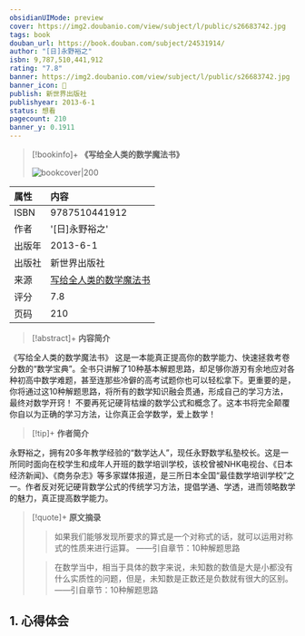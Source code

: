 ```yaml
---
obsidianUIMode: preview
cover: https://img2.doubanio.com/view/subject/l/public/s26683742.jpg
tags: book
douban_url: https://book.douban.com/subject/24531914/
author: "[日]永野裕之"
isbn: 9,787,510,441,912
rating: "7.8"
banner: https://img2.doubanio.com/view/subject/l/public/s26683742.jpg
banner_icon: 📖
publish: 新世界出版社
publishyear: 2013-6-1
status: 想看
pagecount: 210
banner_y: 0.1911
---
```

> [!bookinfo]+ **《写给全人类的数学魔法书》**
>
> ![bookcover|200](https://img2.doubanio.com/view/subject/l/public/s26683742.jpg)
>
| 属性   | 内容                                       |
|:------ |:------------------------------------------ |
| ISBN   | 9787510441912                             |
| 作者   | '[日]永野裕之'                           |
| 出版年 | 2013-6-1                      | 
| 出版社 | 新世界出版社                          |
| 来源   | [写给全人类的数学魔法书](https://book.douban.com/subject/24531914/) |
| 评分   |  7.8                            |
| 页码   | 210                        |

> [!abstract]+ **内容简介**
> 
《写给全人类的数学魔法书》
这是一本能真正提高你的数学能力、快速拯救考卷分数的“数学宝典”。全书只讲解了10种基本解题思路，却足够你游刃有余地应对各种初高中数学难题，甚至连那些冷僻的高考试题你也可以轻松拿下。更重要的是，你将通过这10种解题思路，将所有的数学知识融会贯通，形成自己的学习方法，最终对数学开窍！
不要再死记硬背枯燥的数学公式和概念了。这本书将完全颠覆你自以为正确的学习方法，让你真正会学数学，爱上数学！

> [!tip]+ **作者简介**
>
 永野裕之，拥有20多年教学经验的“数学达人”，现任永野数学私塾校长。这是一所同时面向在校学生和成年人开班的数学培训学校，该校曾被NHK电视台、《日本经济新闻》、《商务杂志》等多家媒体报道，是三所日本全国“最佳数学培训学校”之一。作者反对死记硬背数学公式的传统学习方法，提倡学通、学透，进而领略数学的魅力，真正提高数学能力。


> [!quote]+ **原文摘录**
>
>>如果我们能够发现所要求的算式是一个对称式的话，就可以运用对称式的性质来进行运算。
——引自章节：10种解题思路
 >
>> 在数学当中，相当于具体的数字来说，未知数的数值是大是小都没有什么实质性的问题，但是，未知数是正数还是负数就有很大的区别。
——引自章节：10种解题思路

## 1. 心得体会

